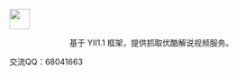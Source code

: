 <p>
<a href="http://cj.xinniangjie.com"><img alt="" width="36px" src="http://cj.xinniangjie.com/lol.jpg" alt="youzan">
</a>
</p>
<p align="center">基于 YII1.1 框架，提供抓取优酷解说视频服务。</p>
交流QQ：68041663